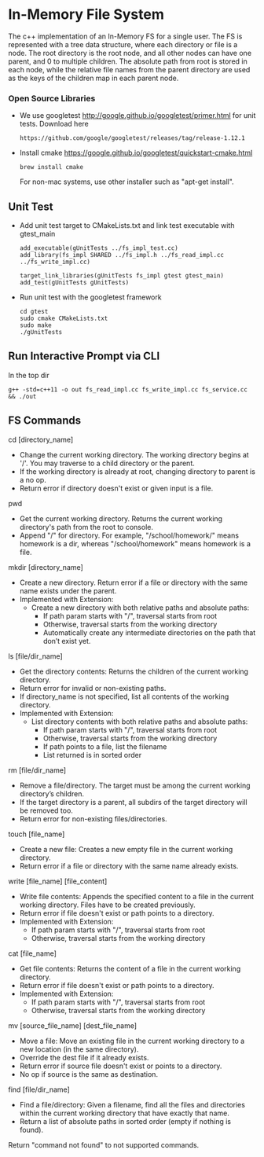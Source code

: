 # In-Memory File System

The c++ implementation of an In-Memory FS for a single user.
The FS is represented with a tree data structure, where each directory or file is a node.
The root directory is the root node, and all other nodes can have one parent, and 0 to multiple children.
The absolute path from root is stored in each node, while the relative file names from the parent directory are used
as the keys of the children map in each parent node. 

### Open Source Libraries

- We use googletest http://google.github.io/googletest/primer.html
  for unit tests.
  Download here
    ```
    https://github.com/google/googletest/releases/tag/release-1.12.1
    ```
- Install cmake https://google.github.io/googletest/quickstart-cmake.html
    ```
  brew install cmake
    ```
  For non-mac systems, use other installer such as "apt-get install".

## Unit Test

- Add unit test target to CMakeLists.txt and link test executable with gtest_main

    ```
  add_executable(gUnitTests ../fs_impl_test.cc)
  add_library(fs_impl SHARED ../fs_impl.h ../fs_read_impl.cc ../fs_write_impl.cc)
  
  target_link_libraries(gUnitTests fs_impl gtest gtest_main)
  add_test(gUnitTests gUnitTests)
  ```
- Run unit test with the googletest framework
  ```
  cd gtest
  sudo cmake CMakeLists.txt
  sudo make
  ./gUnitTests
  ```

## Run Interactive Prompt via CLI
In the top dir
```
g++ -std=c++11 -o out fs_read_impl.cc fs_write_impl.cc fs_service.cc && ./out
```

## FS Commands

cd [directory_name] 
- Change the current working directory. The working directory begins at '/'. You may
  traverse to a child directory or the parent.
- If the working directory is already at root, changing directory to parent is a no op.
- Return error if directory doesn't exist or given input is a file.

pwd
- Get the current working directory. Returns the current working directory's path from
  the root to console.
- Append "/" for directory. For example, "/school/homework/" means homework is a dir,
whereas "/school/homework" means homework is a file.

mkdir [directory_name]
- Create a new directory. Return error if a file or directory with the same name exists under the parent.
- Implemented with Extension:
  - Create a new directory with both relative paths and absolute paths:
    - If path param starts with "/", traversal starts from root
    - Otherwise, traversal starts from the working directory
    - Automatically create any intermediate directories on the path that don’t exist yet.

ls [file/dir_name]
- Get the directory contents: Returns the children of the current working directory.
- Return error for invalid or non-existing paths.
- If directory_name is not specified, list all contents of the working directory.
- Implemented with Extension:
  - List directory contents with both relative paths and absolute paths:
    - If path param starts with "/", traversal starts from root
    - Otherwise, traversal starts from the working directory
    - If path points to a file, list the filename
    - List returned is in sorted order

rm [file/dir_name]
- Remove a file/directory. The target must be among the current working directory’s
  children.
- If the target directory is a parent, all subdirs of the target directory will be removed too.
- Return error for non-existing files/directories.

touch [file_name]
- Create a new file: Creates a new empty file in the current working directory.
- Return error if a file or directory with the same name already exists.

write [file_name] [file_content]
- Write file contents: Appends the specified content to a file in the current working
  directory. Files have to be created previously.
- Return error if file doesn't exist or path points to a directory.
- Implemented with Extension:
  - If path param starts with "/", traversal starts from root
  - Otherwise, traversal starts from the working directory

cat [file_name]
- Get file contents: Returns the content of a file in the current working directory.
- Return error if file doesn't exist or path points to a directory.
- Implemented with Extension:
  - If path param starts with "/", traversal starts from root
  - Otherwise, traversal starts from the working directory

mv [source_file_name] [dest_file_name]
- Move a file: Move an existing file in the current working directory to a new location (in
  the same directory).
- Override the dest file if it already exists.
- Return error if source file doesn't exist or points to a directory.
- No op if source is the same as destination. 

find [file/dir_name]
- Find a file/directory: Given a filename, find all the files and directories within the current
    working directory that have exactly that name.
- Return a list of absolute paths in sorted order (empty if nothing is found).
 
Return "command not found" to not supported commands.
